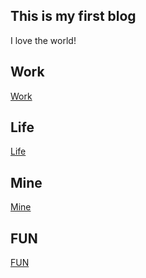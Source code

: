 ## This is my first blog

I love the world!

## Work

[Work](Work/) 

## Life

[Life](Life/)


## Mine
[Mine](Know/)

## FUN
[FUN](WEBGL/threejs)
